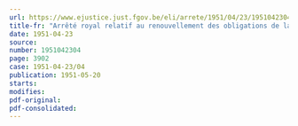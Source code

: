 ```yaml
---
url: https://www.ejustice.just.fgov.be/eli/arrete/1951/04/23/1951042304/justel
title-fr: "Arrêté royal relatif au renouvellement des obligations de la dette à 3.5 % de 1937"
date: 1951-04-23
source:
number: 1951042304
page: 3902
case: 1951-04-23/04
publication: 1951-05-20
starts:
modifies:
pdf-original:
pdf-consolidated:
---
```


